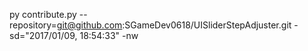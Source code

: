 py contribute.py --repository=git@github.com:SGameDev0618/UISliderStepAdjuster.git -sd="2017/01/09, 18:54:33" -nw